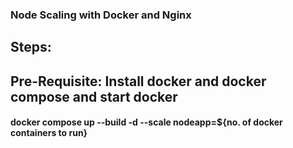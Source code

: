 ### Node Scaling with Docker and Nginx

## Steps:

## Pre-Requisite: Install docker and docker compose and start docker

#### docker compose up --build -d --scale nodeapp=${no. of docker containers to run}
